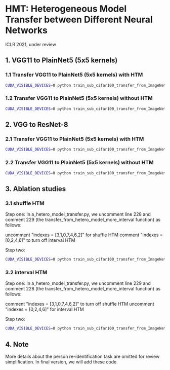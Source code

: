 # HMT: Heterogeneous Model Transfer between Different Neural Networks
ICLR 2021, under review

## 1. VGG11 to PlainNet5 (5x5 kernels)

### 1.1 Transfer VGG11 to PlainNet5 (5x5 kernels) with HTM
```bash
CUDA_VISIBLE_DEVICES=0 python train_sub_cifar100_transfer_from_ImageNet_vgg2plain.py --use_pretrain --save_path checkpoint5x5 --load_path checkpoint
```

### 1.2 Transfer VGG11 to PlainNet5 (5x5 kernels) without HTM
```bash
CUDA_VISIBLE_DEVICES=0 python train_sub_cifar100_transfer_from_ImageNet_vgg2plain.py --use_pretrain --save_path checkpoint5x5 --load_path checkpoint --reduce_to_baseline
```

## 2. VGG to ResNet-8
### 2.1 Transfer VGG11 to PlainNet5 (5x5 kernels) with HTM
```bash
CUDA_VISIBLE_DEVICES=0 python train_sub_cifar100_transfer_from_ImageNet_vgg2resnet.py --use_pretrain --save_path checkpoint5x5 --load_path checkpoint
```

### 2.2 Transfer VGG11 to PlainNet5 (5x5 kernels) without HTM
```bash
CUDA_VISIBLE_DEVICES=0 python train_sub_cifar100_transfer_from_ImageNet_vgg2resnet.py --use_pretrain --save_path checkpoint5x5 --load_path checkpoint --reduce_to_baseline
```

## 3. Ablation studies
### 3.1 shuffle HTM
Step one: In a_hetero_model_transfer.py, we uncomment line 228 and comment 229 (the transfer_from_hetero_model_more_interval function) as follows: 

uncomment "indexes = [3,1,0,7,4,6,2]" for shuffle HTM
comment "indexes = [0,2,4,6]" to turn off interval HTM

Step two: 
```bash
CUDA_VISIBLE_DEVICES=0 python train_sub_cifar100_transfer_from_ImageNet_random_chain.py --use_pretrain --save_path checkpoint5x5 --load_path checkpoint
```

### 3.2 interval HTM
Step one: In a_hetero_model_transfer.py, we uncomment line 229 and comment 228 (the transfer_from_hetero_model_more_interval function) as follows:

comment "indexes = [3,1,0,7,4,6,2]" to turn off shuffle HTM
uncomment "indexes = [0,2,4,6]" for interval HTM

Step two: 
```bash
CUDA_VISIBLE_DEVICES=0 python train_sub_cifar100_transfer_from_ImageNet_random_chain.py --use_pretrain --save_path checkpoint5x5 --load_path checkpoint
```

## 4. Note
More details about the person re-identification task are omitted for review simplification. In final version, we will add these code.




